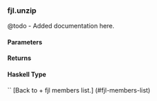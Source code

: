 ### fjl.unzip
@todo - Added documentation here.

#### Parameters

#### Returns
 
#### Haskell Type
``
[Back to  + fjl members list.]
(#fjl-members-list)
